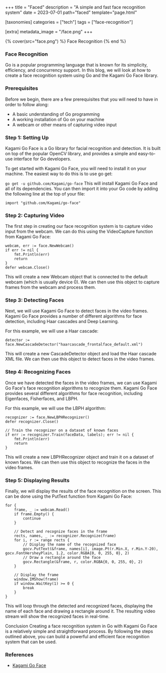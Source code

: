 +++
title = "Faced"
description = "A simple and fast face recognition system"
date = 2023-07-01
path="faced"
template="page.html"

[taxonomies]
categories = ["tech"]
tags = ["face-recognition"]

[extra]
metadata_image = "/face.png"
+++

{% cover(src="face.png") %}
Face Recognition
{% end %}

### Face Recognition

Go is a popular programming language that is known for its simplicity, efficiency, and concurrency support. In this blog, we will look at how to create a face recognition system using Go and the Kagami Go Face library.

### Prerequisites
Before we begin, there are a few prerequisites that you will need to have in order to follow along:

- A basic understanding of Go programming
- A working installation of Go on your machine
- A webcam or other means of capturing video input

### Step 1: Setting Up
Kagami Go Face is a Go library for facial recognition and detection. It is built on top of the popular OpenCV library, and provides a simple and easy-to-use interface for Go developers.

To get started with Kagami Go Face, you will need to install it on your machine. The easiest way to do this is to use go get:

``` go get -u github.com/Kagami/go-face ```
This will install Kagami Go Face and all of its dependencies. You can then import it into your Go code by adding the following line at the top of your file:

``` import "github.com/Kagami/go-face" ```
### Step 2: Capturing Video
The first step in creating our face recognition system is to capture video input from the webcam. We can do this using the VideoCapture function from Kagami Go Face:

```
webcam, err := face.NewWebcam()
if err != nil {
    fmt.Println(err)
    return
}
defer webcam.Close()
```

This will create a new Webcam object that is connected to the default webcam (which is usually device 0). We can then use this object to capture frames from the webcam and process them.

### Step 3: Detecting Faces
Next, we will use Kagami Go Face to detect faces in the video frames. Kagami Go Face provides a number of different algorithms for face detection, including Haar cascades and Deep Learning.

For this example, we will use a Haar cascade:


``` detector := face.NewCascadeDetector("haarcascade_frontalface_default.xml") ```


This will create a new CascadeDetector object and load the Haar cascade XML file. We can then use this object to detect faces in the video frames.

### Step 4: Recognizing Faces
Once we have detected the faces in the video frames, we can use Kagami Go Face's face recognition algorithms to recognize them. Kagami Go Face provides several different algorithms for face recognition, including Eigenfaces, Fisherfaces, and LBPH.

For this example, we will use the LBPH algorithm:
```
recognizer := face.NewLBPHRecognizer()
defer recognizer.Close()

// Train the recognizer on a dataset of known faces
if err := recognizer.Train(faceData, labels); err != nil {
    fmt.Println(err)
    return
}
```
This will create a new LBPHRecognizer object and train it on a dataset of known faces. We can then use this object to recognize the faces in the video frames.

### Step 5: Displaying Results
Finally, we will display the results of the face recognition on the screen. This can be done using the PutText function from Kagami Go Face:
```
for {
    frame, _ := webcam.Read()
    if frame.Empty() {
        continue
    }

    // Detect and recognize faces in the frame
    rects, names, _ := recognizer.Recognize(frame)
    for i, r := range rects {
        // Display the name of the recognized face
        gocv.PutText(&frame, names[i], image.Pt(r.Min.X, r.Min.Y-20), gocv.FontHersheyPlain, 1.2, color.RGBA{0, 0, 255, 0}, 2)
        // Draw a rectangle around the face
        gocv.Rectangle(&frame, r, color.RGBA{0, 0, 255, 0}, 2)
    }

    // Display the frame
    window.IMShow(frame)
    if window.WaitKey(1) >= 0 {
        break
    }
}
```
This will loop through the detected and recognized faces, displaying the name of each face and drawing a rectangle around it. The resulting video stream will show the recognized faces in real-time.

Conclusion
Creating a face recognition system in Go with Kagami Go Face is a relatively simple and straightforward process. By following the steps outlined above, you can build a powerful and efficient face recognition system that can be used.

### References

- [Kagami Go Face](https://github.com/shikharvashistha/faced)